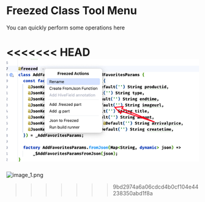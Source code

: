 # Freezed Class Tool Menu


You can quickly perform some operations here


<<<<<<< HEAD
![image_1.png](../../assets/images/image_1.png)
=======
![image_1.png](/images/image_1.png)
>>>>>>> 9bd2974a6a06cdcd4b0cf104e44238350abd1f8a

